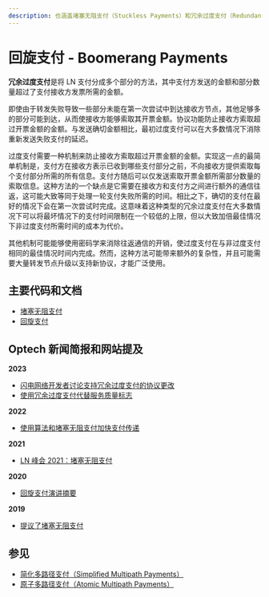 ```yaml
---
description: 也涵盖堵塞无阻支付（Stuckless Payments）和冗余过度支付（Redundant Overpayments）
---
```


# 回旋支付 - Boomerang Payments

**冗余过度支付**是将 LN 支付分成多个部分的方法，其中支付方发送的金额和部分数量超过了支付接收方发票所需的金额。

即使由于转发失败导致一些部分未能在第一次尝试中到达接收方节点，其他足够多的部分可能到达，从而使接收方能够索取其开票金额。协议功能防止接收方索取超过开票金额的金额。与发送确切金额相比，最初过度支付可以在大多数情况下消除重新发送失败支付的延迟。

过度支付需要一种机制来防止接收方索取超过开票金额的金额。实现这一点的最简单机制是，支付方在接收方表示已收到哪些支付部分之前，不向接收方提供索取每个支付部分所需的所有信息。支付方随后可以仅发送索取开票金额所需部分数量的索取信息。这种方法的一个缺点是它需要在接收方和支付方之间进行额外的通信往返，这可能大致等同于处理一轮支付失败所需的时间。相比之下，确切的支付在最好的情况下会在第一次尝试时完成。这意味着这种类型的冗余过度支付在大多数情况下可以将最坏情况下的支付时间限制在一个较低的上限，但以大致加倍最佳情况下非过度支付所需时间的成本为代价。

其他机制可能能够使用密码学来消除往返通信的开销，使过度支付在与非过度支付相同的最佳情况时间内完成。然而，这种方法可能带来额外的复杂性，并且可能需要大量转发节点升级以支持新协议，才能广泛使用。

## 主要代码和文档

* [堵塞无阻支付](https://lists.linuxfoundation.org/pipermail/lightning-dev/2019-June/002029.html)
* [回旋支付](https://arxiv.org/pdf/1910.01834.pdf)

## Optech 新闻简报和网站提及

**2023**

* [闪电网络开发者讨论支持冗余过度支付的协议更改](https://bitcoinops.org/en/newsletters/2023/07/26/#ptlcs-and-redundant-overpayment)
* [使用冗余过度支付代替服务质量标志](https://bitcoinops.org/en/newsletters/2023/02/22/#ln-quality-of-service-flag)

**2022**

* [使用算法和堵塞无阻支付加快支付传递](https://bitcoinops.org/en/newsletters/2022/03/23/#payment-delivery-algorithm-update)

**2021**

* [LN 峰会 2021：堵塞无阻支付](https://bitcoinops.org/en/newsletters/2021/11/10/#ln-summit-2021-notes)

**2020**

* [回旋支付演讲摘要](https://bitcoinops.org/en/newsletters/2020/02/26/#boomerang-redundancy-improves-latency-and-throughput-in-payment-channel-networks)

**2019**

* [提议了堵塞无阻支付](https://bitcoinops.org/en/newsletters/2019/07/03/#stuckless-payments)

## 参见

* [简化多路径支付（Simplified Multipath Payments）](https://bitcoinops.org/en/topics/multipath-payments/)
* [原子多路径支付（Atomic Multipath Payments）](https://bitcoinops.org/en/topics/atomic-multipath/)
